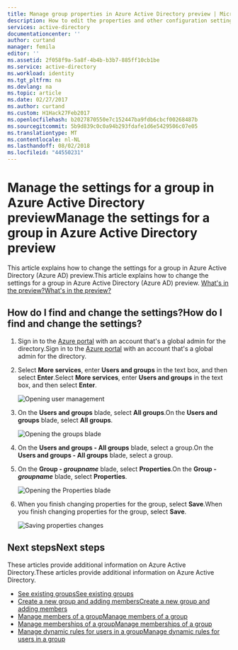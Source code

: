 ```yaml
---
title: Manage group properties in Azure Active Directory preview | Microsoft Docs
description: How to edit the properties and other configuration settings for a group in Azure Active Directory
services: active-directory
documentationcenter: ''
author: curtand
manager: femila
editor: ''
ms.assetid: 2f058f9a-5a8f-4b4b-b3b7-885ff10cb1be
ms.service: active-directory
ms.workload: identity
ms.tgt_pltfrm: na
ms.devlang: na
ms.topic: article
ms.date: 02/27/2017
ms.author: curtand
ms.custom: H1Hack27Feb2017
ms.openlocfilehash: b2027870550e7c152447ba9fdb6cbcf00268487b
ms.sourcegitcommit: 5b9d839c0c0a94b293fdafe1d6e5429506c07e05
ms.translationtype: MT
ms.contentlocale: nl-NL
ms.lasthandoff: 08/02/2018
ms.locfileid: "44550231"
---
```

# <a name="manage-the-settings-for-a-group-in-azure-active-directory-preview"></a><span data-ttu-id="21d11-103">Manage the settings for a group in Azure Active Directory preview</span><span class="sxs-lookup"><span data-stu-id="21d11-103">Manage the settings for a group in Azure Active Directory preview</span></span>
<span data-ttu-id="21d11-104">This article explains how to change the settings for a group in Azure Active Directory (Azure AD) preview.</span><span class="sxs-lookup"><span data-stu-id="21d11-104">This article explains how to change the settings for a group in Azure Active Directory (Azure AD) preview.</span></span> [<span data-ttu-id="21d11-105">What's in the preview?</span><span class="sxs-lookup"><span data-stu-id="21d11-105">What's in the preview?</span></span>](active-directory-preview-explainer.md)

## <a name="how-do-i-find-and-change-the-settings"></a><span data-ttu-id="21d11-106">How do I find and change the settings?</span><span class="sxs-lookup"><span data-stu-id="21d11-106">How do I find and change the settings?</span></span>
1. <span data-ttu-id="21d11-107">Sign in to the [Azure portal](https://portal.azure.com) with an account that's a global admin for the directory.</span><span class="sxs-lookup"><span data-stu-id="21d11-107">Sign in to the [Azure portal](https://portal.azure.com) with an account that's a global admin for the directory.</span></span>
2. <span data-ttu-id="21d11-108">Select **More services**, enter **Users and groups** in the text box, and then select **Enter**.</span><span class="sxs-lookup"><span data-stu-id="21d11-108">Select **More services**, enter **Users and groups** in the text box, and then select **Enter**.</span></span>

   ![Opening user management](https://docstestmedia1.blob.core.windows.net/azure-media/articles/active-directory/media/active-directory-groups-settings-azure-portal/search-user-management.png)
3. <span data-ttu-id="21d11-110">On the **Users and groups** blade, select **All groups**.</span><span class="sxs-lookup"><span data-stu-id="21d11-110">On the **Users and groups** blade, select **All groups**.</span></span>

   ![Opening the groups blade](https://docstestmedia1.blob.core.windows.net/azure-media/articles/active-directory/media/active-directory-groups-settings-azure-portal/view-groups-blade.png)
4. <span data-ttu-id="21d11-112">On the **Users and groups - All groups** blade, select a group.</span><span class="sxs-lookup"><span data-stu-id="21d11-112">On the **Users and groups - All groups** blade, select a group.</span></span>
5. <span data-ttu-id="21d11-113">On the **Group - *groupname*** blade, select **Properties**.</span><span class="sxs-lookup"><span data-stu-id="21d11-113">On the **Group - *groupname*** blade, select **Properties**.</span></span>

   ![Opening the Properties blade](https://docstestmedia1.blob.core.windows.net/azure-media/articles/active-directory/media/active-directory-groups-settings-azure-portal/select-group-properties.png)
6. <span data-ttu-id="21d11-115">When you finish changing properties for the group, select **Save**.</span><span class="sxs-lookup"><span data-stu-id="21d11-115">When you finish changing properties for the group, select **Save**.</span></span>    

   ![Saving properties changes](https://docstestmedia1.blob.core.windows.net/azure-media/articles/active-directory/media/active-directory-groups-settings-azure-portal/save-group-properties.png)

## <a name="next-steps"></a><span data-ttu-id="21d11-117">Next steps</span><span class="sxs-lookup"><span data-stu-id="21d11-117">Next steps</span></span>
<span data-ttu-id="21d11-118">These articles provide additional information on Azure Active Directory.</span><span class="sxs-lookup"><span data-stu-id="21d11-118">These articles provide additional information on Azure Active Directory.</span></span>

* [<span data-ttu-id="21d11-119">See existing groups</span><span class="sxs-lookup"><span data-stu-id="21d11-119">See existing groups</span></span>](active-directory-groups-view-azure-portal.md)
* [<span data-ttu-id="21d11-120">Create a new group and adding members</span><span class="sxs-lookup"><span data-stu-id="21d11-120">Create a new group and adding members</span></span>](active-directory-groups-create-azure-portal.md)
* [<span data-ttu-id="21d11-121">Manage members of a group</span><span class="sxs-lookup"><span data-stu-id="21d11-121">Manage members of a group</span></span>](active-directory-groups-members-azure-portal.md)
* [<span data-ttu-id="21d11-122">Manage memberships of a group</span><span class="sxs-lookup"><span data-stu-id="21d11-122">Manage memberships of a group</span></span>](active-directory-groups-membership-azure-portal.md)
* [<span data-ttu-id="21d11-123">Manage dynamic rules for users in a group</span><span class="sxs-lookup"><span data-stu-id="21d11-123">Manage dynamic rules for users in a group</span></span>](active-directory-groups-dynamic-membership-azure-portal.md)




